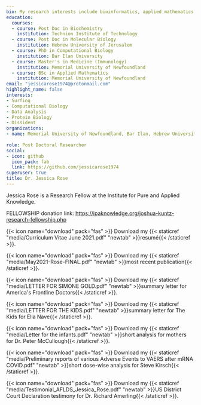 ```yaml
---
bio: My research interests include bioinformatics, applied mathematics, immunology, virology, computational biology, molecular biology and biochemistry.
education:
  courses:
  - course: Post Doc in Biochemistry
    institution: Technion Institute of Technology
  - course: Post Doc in Molecular Biology
    institution: Hebrew University of Jerusalem
  - course: PhD in Computational Biology
    institution: Bar Ilan University
  - course: Master's in Medicine (Immunology)
    institution: Memorial University of Newfoundland
  - course: BSc in Applied Mathematics
    institution: Memorial University of Newfoundland
email: "jessicarose1974@protonmail.com"
highlight_name: false
interests:
- Surfing
- Computational Biology
- Data Analysis
- Protein Biology
- Dissident
organizations:
- name: Memorial University of Newfoundland, Bar Ilan, Hebrew University of Jerusalem, Weizmann Institute, Technion Institute of Technology
  
role: Post Doctoral Researcher
social:
- icon: github
  icon_pack: fab
  link: https://github.com/jessicarose1974
superuser: true
title: Dr. Jessica Rose
---
```


Jessica Rose is a Research Fellow at the Institute for Pure and Applied Knowledge.

FELLOWSHIP donation link: https://ipaknowledge.org/joshua-kuntz-research-fellowship.php

{{< icon name="download" pack="fas" >}} Download my {{< staticref "media/Curriculum Vitae June 2021.pdf" "newtab" >}}resumé{{< /staticref >}}.

{{< icon name="download" pack="fas" >}} Download my {{< staticref "media/May2021-Rose-FINAL.pdf" "newtab" >}}most recent publication{{< /staticref >}}.

{{< icon name="download" pack="fas" >}} Download my {{< staticref "media/LETTER FOR SIMONE GOLD.pdf" "newtab" >}}summary letter for America's Frontline Doctors{{< /staticref >}}.

{{< icon name="download" pack="fas" >}} Download my {{< staticref "media/LETTER FOR THE KIDS.pdf" "newtab" >}}summary letter for The Kids for Ella Nave{{< /staticref >}}.

{{< icon name="download" pack="fas" >}} Download my {{< staticref "media/Letter for the infants.pdf" "newtab" >}}short analysis for mothers for Dr. Peter McCullough{{< /staticref >}}.

{{< icon name="download" pack="fas" >}} Download my {{< staticref "media/Preliminary reports of various Adverse Events to VAERS after mRNA COVID.pdf" "newtab" >}}short dose-wise analysis for Steve Kirsch{{< /staticref >}}.

{{< icon name="download" pack="fas" >}} Download my {{< staticref "media/Testimonial_AFLDS_Jessica_Rose.pdf" "newtab" >}}US District Court Declaration testimony for Dr. Richard Amerling{{< /staticref >}}.
